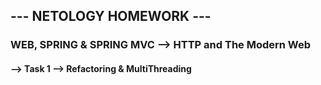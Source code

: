 ## --- NETOLOGY HOMEWORK ---
### WEB, SPRING & SPRING MVC --> HTTP and The Modern Web


#### --> Task 1 --> Refactoring & MultiThreading
